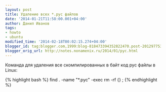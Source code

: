 ```yaml
---
layout: post
title: Удаление всех *.pyc файлов
date: '2014-01-21T11:58:00.001+04:00'
author: Данил Иванов
tags:
- howto
- ubuntu
modified_time: '2014-02-18T00:02:15.274+04:00'
blogger_id: tag:blogger.com,1999:blog-818473394352822470.post-2012977537578726905
blogger_orig_url: http://notes.nonamenix.ru/2014/01/pyc.html
---
```


Команда для удаления все скомпилированных в байт код pyc файлы в Linux:
 
<!-- more -->

{% highlight bash %}
find . -name "*.pyc" -exec rm -rf {} \;
{% endhighlight %}